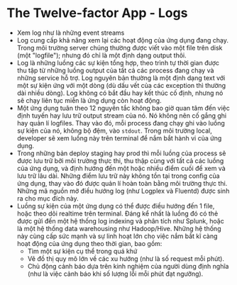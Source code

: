 # The Twelve-factor App - Logs

- Xem log như là những event streams
- Log cung cấp khả năng xem lại các hoạt động của ứng dụng đang chạy. Trong môi trường server chúng thường được viết vào một file trên disk (một "logfile"); nhưng đó chỉ là một định dạng output thôi.
- Log là những luồng các sự kiện tổng hợp, theo trình tự thời gian được thu tập từ những luồng output của tất cả các process đang chạy và những service hỗ trợ. Log nguyên bản thường là một định dạng text với một sự kiện ứng với một dòng (dù dấu vết của các exception thì thường dài nhiều dòng). Log không có bắt đầu hay kết thúc cố định, nhưng nó sẽ chạy liên tục miễn là ứng dụng còn hoạt động.
- Một ứng dụng tuân theo 12 nguyên tắc không bao giờ quan tâm đến việc định tuyến hay lưu trữ output stream của nó. Nó không nên cố gắng ghi hay quản lí logfiles. Thay vào đó, mỗi process đang chạy ghi vào luồng sự kiện của nó, không bộ đệm, vào `stdout`. Trong môi trường local, developer sẽ xem luồng này trên terminal để nắm bắt hành vi của ứng dụng.
- Trong những bản deploy staging hay prod thì mỗi luồng của process sẽ được lưu trữ bởi môi trường thực thi, thu thập cùng với tất cả các luồng của ứng dụng, và định hướng đến một hoặc nhiều điểm cuối để xem và lưu trữ lâu dài. Những điểm lưu trữ này không tồn tại trong config của ứng dụng, thay vào đó được quản lí hoàn toàn bằng môi trường thực thi. Những mã nguồn mở điều hướng log (như Logplex và Fluentd) được sinh ra cho mục đích này.
- Luồng sự kiện của một ứng dụng có thể được điều hướng đến 1 file, hoặc theo dõi realtime trên terminal. Đáng kể nhất là luồng đó có thẻ được gửi đến một hệ thống log indexing và phân tích như Splunk, hoặc là một hệ thống data warehousing như Hadoop/Hive. Những hệ thống này cùng cấp sức mạnh và sự linh hoạt lớn cho việc nắm bắt kĩ càng hoạt động của ứng dụng theo thời gian, bao gồm:
    - Tìm một sự kiện cụ thể trong quá khứ
    - Vẽ đồ thị quy mô lớn về các xu hướng (như là số request mỗi phút).
    - Chủ động cảnh báo dựa trên kinh nghiệm của người dùng định nghĩa (như là việc cảnh báo khi số lượng lỗi mỗi phút đạt ngưỡng).
